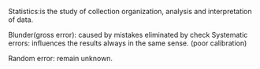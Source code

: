 Statistics:is the study of collection organization, analysis and interpretation of data.

Blunder(gross error):  caused by mistakes eliminated by check
Systematic errors: influences the results always in the same sense.
(poor calibration)

Random error: remain unknown.





